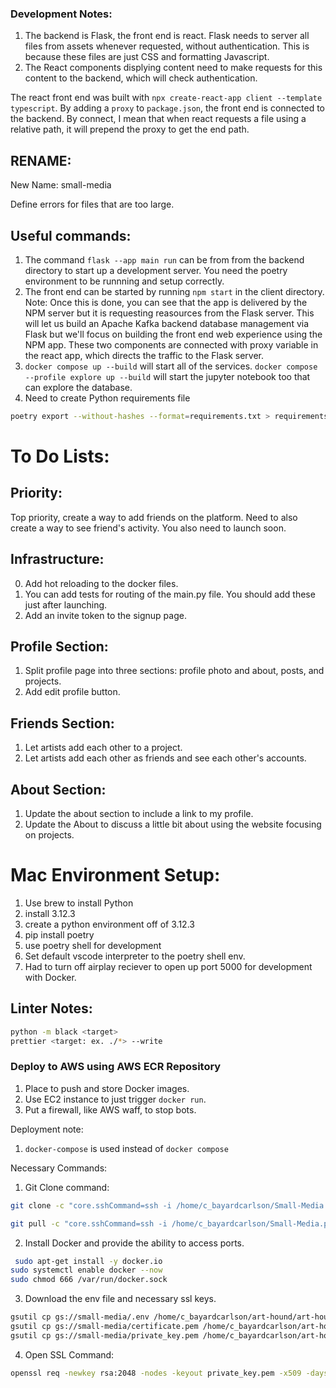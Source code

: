### Development Notes:

1. The backend is Flask, the front end is react. Flask needs to server all files from assets whenever requested, without authentication. This is because these files are just CSS and formatting Javascript.
2. The React components displying content need to make requests for this content to the backend, which will check authentication.

The react front end was built with `npx create-react-app client --template typescript`. By adding a `proxy` to `package.json`, the front end is connected to the backend. By connect, I mean that when react requests a file using a relative path, it will prepend the proxy to get the end path.


## RENAME:
New Name: small-media

Define errors for files that are too large.

## Useful commands:

1. The command `flask --app main run` can be from from the backend directory to start up a development server. You need the poetry environment to be runnning and setup correctly.
2. The front end can be started by running `npm start` in the client directory.
   Note: Once this is done, you can see that the app is delivered by the NPM server but it is requesting reasources from the Flask server. This will let us build an Apache Kafka backend database management via Flask but we'll focus on building the front end web experience using the NPM app. These two components are connected with proxy variable in the react app, which directs the traffic to the Flask server.
3. `docker compose up --build` will start all of the services. `docker compose --profile explore up --build` will start the jupyter notebook too that can explore the database.
4. Need to create Python requirements file
```bash
poetry export --without-hashes --format=requirements.txt > requirements.txt
```

# To Do Lists:
## Priority:
Top priority, create a way to add friends on the platform. Need to also create a way to see friend's activity. You also need to launch soon.

## Infrastructure:
0. Add hot reloading to the docker files.
1. You can add tests for routing of the main.py file. You should add these just after launching.
2. Add an invite token to the signup page.

## Profile Section:
1. Split profile page into three sections: profile photo and about, posts, and projects.
2. Add edit profile button.

## Friends Section:
1. Let artists add each other to a project.
2. Let artists add each other as friends and see each other's accounts.

## About Section:
1. Update the about section to include a link to my profile.
2. Update the About to discuss a little bit about using the website focusing on projects.

# Mac Environment Setup:

1. Use brew to install Python
2. install 3.12.3
3. create a python environment off of 3.12.3
4. pip install poetry
5. use poetry shell for development
6. Set default vscode interpreter to the poetry shell env.
7. Had to turn off airplay reciever to open up port 5000 for development with Docker.

## Linter Notes:

```bash
python -m black <target>
prettier <target: ex. ./*> --write
```

### Deploy to AWS using AWS ECR Repository
1. Place to push and store Docker images.
2. Use EC2 instance to just trigger ```docker run```.
3. Put a firewall, like AWS waff, to stop bots.



Deployment note:
1. `docker-compose` is used instead of `docker compose`

Necessary Commands:
1. Git Clone command:
```bash
git clone -c "core.sshCommand=ssh -i /home/c_bayardcarlson/Small-Media.pem" git@github.com:cbaycity/art-hound
```

```bash
git pull -c "core.sshCommand=ssh -i /home/c_bayardcarlson/Small-Media.pem"
```

2. Install Docker and provide the ability to access ports.
```bash
 sudo apt-get install -y docker.io
sudo systemctl enable docker --now
sudo chmod 666 /var/run/docker.sock
```

3. Download the env file and necessary ssl keys.
```bash
gsutil cp gs://small-media/.env /home/c_bayardcarlson/art-hound/art-hound/src/.env
gsutil cp gs://small-media/certificate.pem /home/c_bayardcarlson/art-hound/art-hound/src/backend/certificate.pem
gsutil cp gs://small-media/private_key.pem /home/c_bayardcarlson/art-hound/art-hound/src/backend/private_key.pem
```

4. Open SSL Command:
```bash
openssl req -newkey rsa:2048 -nodes -keyout private_key.pem -x509 -days 365 -out certificate.pem
```